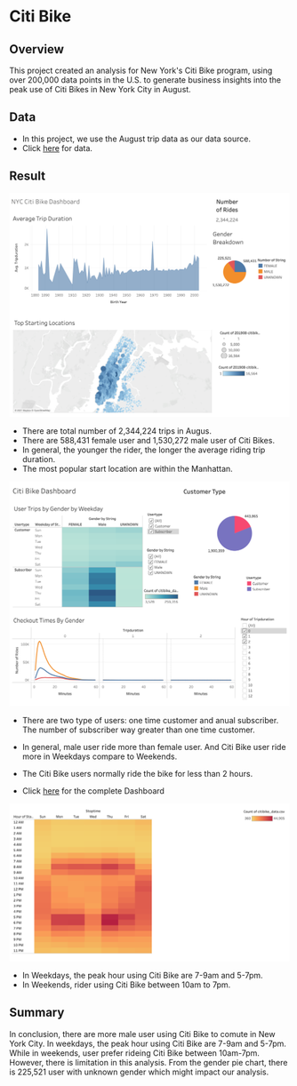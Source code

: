 # Citi Bike 

## Overview
This project created an analysis for New York's Citi Bike program, using over 200,000 data points in the U.S. to generate business insights into the peak use of Citi Bikes in New York City in August.

## Data
* In this project, we use the August trip data as our data source.
* Click [here](https://s3.amazonaws.com/tripdata/index.html) for data.

## Result

![Module](Resources/Module.png)
* There are total number of 2,344,224 trips in Augus.
* There are 588,431 female user and 1,530,272 male user of Citi Bikes.
* In general, the younger the rider, the longer the average riding trip duration.
* The most popular start location are within the Manhattan.

![Challenge](Resources/Challenge.png)
* There are two type of users: one time customer and anual subscriber. The number of subscriber way greater than one time customer.
* In general, male user ride more than female user. And Citi Bike user ride more in Weekdays compare to Weekends.
* The Citi Bike users normally ride the bike for less than 2 hours.

* Click [here](https://public.tableau.com/views/CitiBike_challenge/CitiBikeStory?:language=en-US&:display_count=n&:origin=viz_share_link) for the complete Dashboard

![Peakhour](Resources/Peakhour.png)
* In Weekdays, the peak hour using Citi Bike are 7-9am and 5-7pm.
* In Weekends, rider using Citi Bike between 10am to 7pm.

## Summary
In conclusion, there are more male user using Citi Bike to comute in New York City. In weekdays, the peak hour using Citi Bike are 7-9am and 5-7pm. While in weekends, user prefer rideing Citi Bike between 10am-7pm. However, there is limitation in this analysis. From the gender pie chart, there is 225,521 user with unknown gender which might impact our analysis.
